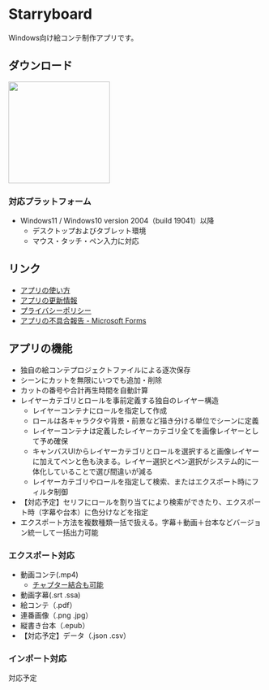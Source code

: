 # Starryboard 

Windows向け絵コンテ制作アプリです。

## ダウンロード

<a href="https://apps.microsoft.com/detail/9pn1wkv4cglj?cid=github_io_about&mode=direct">
	<img src="https://get.microsoft.com/images/ja%20dark.svg" width="200"/>
</a>

### 対応プラットフォーム
* Windows11 / Windows10 version 2004（build 19041）以降 
  * デスクトップおよびタブレット環境
  * マウス・タッチ・ペン入力に対応

## リンク
* [アプリの使い方](/starryboard/features/v0)
* [アプリの更新情報](/starryboard/updates)
* [プライバシーポリシー](/starryboard/privacy-policy)
* [アプリの不具合報告 - Microsoft Forms](https://forms.microsoft.com/Pages/ResponsePage.aspx?id=DQSIkWdsW0yxEjajBLZtrQAAAAAAAAAAAAZAAObntfNURDJFOUJGU0pZRVM5SVNXUTU3SE5RNFA5MS4u)



## アプリの機能

* 独自の絵コンテプロジェクトファイルによる逐次保存
* シーンにカットを無限にいつでも追加・削除
* カットの番号や合計再生時間を自動計算
* レイヤーカテゴリとロールを事前定義する独自のレイヤー構造
  * レイヤーコンテナにロールを指定して作成
  * ロールは各キャラクタや背景・前景など描き分ける単位でシーンに定義
  * レイヤーコンテナは定義したレイヤーカテゴリ全てを画像レイヤーとして予め確保
  * キャンバスUIからレイヤーカテゴリとロールを選択すると画像レイヤーに加えてペンと色も決まる。レイヤー選択とペン選択がシステム的に一体化していることで選び間違いが減る
  * レイヤーカテゴリやロールを指定して検索、またはエクスポート時にフィルタ制御
* 【対応予定】セリフにロールを割り当てにより検索ができたり、エクスポート時（字幕や台本）に色分けなどを指定
* エクスポート方法を複数種類一括で扱える。字幕＋動画＋台本などバージョン統一して一括出力可能


### エクスポート対応

* 動画コンテ(.mp4)
  * [チャプター結合も可能](/starryboard/features/v0/merge-video-and-chapters)
* 動画字幕(.srt .ssa)
* 絵コンテ（.pdf）
* 連番画像（.png .jpg）
* 縦書き台本（.epub）
* 【対応予定】データ（.json .csv）

### インポート対応

対応予定


